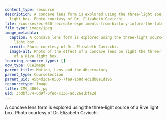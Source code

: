 ```yaml
---
content_type: resource
description: A concave lens form is explored using the three-light source of a Rive
  light box. Photo courtesy of Dr. Elizabeth Cavicchi.
file: /courses/ec-050-recreate-experiments-from-history-inform-the-future-from-the-past-galileo-january-iap-2010/3bdbf3746d9f5fedc136ad326e1bfa2d_IMG_4066.jpg
file_type: image/jpeg
image_metadata:
  caption: A concave lens form is explored using the three-light source of a Rive
    light box.
  credit: Photo courtesy of Dr. Elizabeth Cavicchi.
  image-alt: Photo of the effect of a concave lens on light the three-light source
    of a Rive light box.
learning_resource_types: []
ocw_type: OCWImage
parent_title: Motion, Lens and the Observatory
parent_type: CourseSection
parent_uid: 45b4d2da-8505-7fa9-1b8d-ed1db8e1d195
resourcetype: Image
title: IMG_4066.jpg
uid: 3bdbf374-6d9f-5fed-c136-ad326e1bfa2d
---
```

A concave lens form is explored using the three-light source of a Rive light box. Photo courtesy of Dr. Elizabeth Cavicchi.


